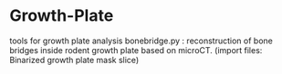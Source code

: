 # Growth-Plate
tools for growth plate analysis
bonebridge.py : reconstruction of bone bridges inside rodent growth plate based on microCT. (import files: Binarized growth plate mask slice)
